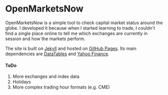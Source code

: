 # OpenMarketsNow
OpenMarketsNow is a simple tool to check capital market status around the globe. I developed it because when I started learning to trade, I couldn't find a single place online to tell me which exchanges are currently in session and how the markets perform. 

The site is built on [Jekyll](http://jekyllrb.com/) and hosted on [GitHub Pages](https://pages.github.com/). Its main dependencies are [DataTables](https://www.datatables.net/) and [Yahoo Finance](http://finance.yahoo.com/).


#### ToDo
1. More exchanges and index data
2. Holidays
3. More complex trading hour formats (e.g. CME)

